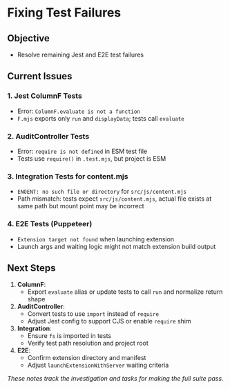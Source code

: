 # Fixing Test Failures

## Objective

- Resolve remaining Jest and E2E test failures

## Current Issues

### 1. Jest ColumnF Tests

- Error: `ColumnF.evaluate is not a function`
- `F.mjs` exports only `run` and `displayData`; tests call `evaluate`

### 2. AuditController Tests

- Error: `require is not defined` in ESM test file
- Tests use `require()` in `.test.mjs`, but project is ESM

### 3. Integration Tests for content.mjs

- `ENOENT: no such file or directory` for `src/js/content.mjs`
- Path mismatch: tests expect `src/js/content.mjs`, actual file exists at same path but mount point may be incorrect

### 4. E2E Tests (Puppeteer)

- `Extension target not found` when launching extension
- Launch args and waiting logic might not match extension build output

## Next Steps

1. **ColumnF**:
   - Export `evaluate` alias or update tests to call `run` and normalize return shape
2. **AuditController**:
   - Convert tests to use `import` instead of `require`
   - Adjust Jest config to support CJS or enable `require` shim
3. **Integration**:
   - Ensure `fs` is imported in tests
   - Verify test path resolution and project root
4. **E2E**:
   - Confirm extension directory and manifest
   - Adjust `launchExtensionWithServer` waiting criteria

_These notes track the investigation and tasks for making the full suite pass._
